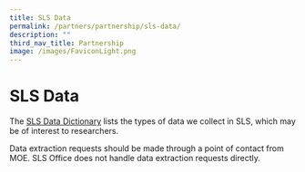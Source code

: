 ```yaml
---
title: SLS Data
permalink: /partners/partnership/sls-data/
description: ""
third_nav_title: Partnership
image: /images/FaviconLight.png
---
```

<h1 id="sls-data">SLS Data</h1>
<p> The <a target="_blank" href="/files/Partnerships/data%20dictionary.pdf">SLS Data Dictionary</a> lists the types of data we collect in SLS, which may be of interest to researchers.</p>
<p> Data extraction requests should be made through a point of contact from MOE. SLS Office does not handle data extraction requests directly.</p>